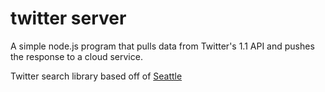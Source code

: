twitter server
==============

A simple node.js program that pulls data from Twitter's 1.1 API and pushes the response to a cloud service.

Twitter search library based off of [Seattle](https://github.com/kamicut/seattle)
